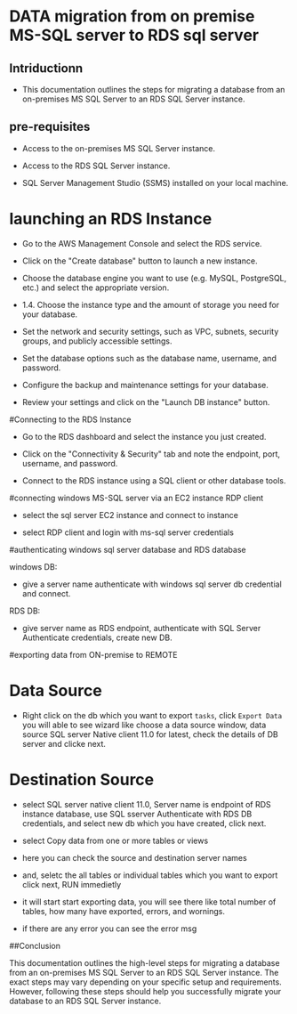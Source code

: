 # DATA migration from on premise MS-SQL server to RDS sql server

## Intriductionn 

  * This documentation outlines the steps for migrating a database from an on-premises MS SQL Server to an RDS SQL Server instance.

## pre-requisites

  * Access to the on-premises MS SQL Server instance.
 
  * Access to the RDS SQL Server instance.
 
  * SQL Server Management Studio (SSMS) installed on your local machine.

# launching an RDS Instance

  * Go to the AWS Management Console and select the RDS service.

  * Click on the "Create database" button to launch a new instance.

  * Choose the database engine you want to use (e.g. MySQL, PostgreSQL, etc.) and select the appropriate version.

  * 1.4. Choose the instance type and the amount of storage you need for your database.

  *  Set the network and security settings, such as VPC, subnets, security groups, and publicly accessible settings.

  *  Set the database options such as the database name, username, and password.

  *  Configure the backup and maintenance settings for your database.

  * Review your settings and click on the "Launch DB instance" button.

#Connecting to the RDS Instance

  * Go to the RDS dashboard and select the instance you just created.
  
  * Click on the "Connectivity & Security" tab and note the endpoint, port, username, and password.
  
  * Connect to the RDS instance using a SQL client or other database tools.

#connecting windows MS-SQL server via an EC2 instance RDP client

  * select the sql server EC2 instance and connect to instance
 
  * select RDP client and login with ms-sql server credentials

#authenticating windows sql server database and RDS database 
  
 windows DB:

  * give a server name authenticate with windows sql server db credential and connect.

 RDS DB:
  
  * give server name as RDS endpoint, authenticate with SQL Server Authenticate credentials, create new DB.

#exporting data from ON-premise to REMOTE

 # Data Source

  * Right click on the db which you want to export `tasks`, click `Export Data` you will able to see wizard like choose a data source window, data source SQL server Native client 11.0 for latest, check the details of DB server and clicke next.  
  
 # Destination Source

  * select SQL server native client 11.0, Server name is endpoint of RDS instance database, use SQL sserver Authenticate with RDS DB credentials, and select new db which you have created, click next.
 
  * select Copy data from one or more tables or views
  
  * here you can check the source and destination server names 

  * and, seletc the all tables or individual tables which you want to export click next, RUN immedietly 
  
  * it will start start exporting data, you will see there like total number of tables, how many have exported, errors, and wornings.
  
  * if there are any error you can see the error msg 

##Conclusion

  This documentation outlines the high-level steps for migrating a database from an on-premises MS SQL Server to an RDS SQL Server instance. The exact steps may vary depending on your specific setup and requirements. However, following these steps should help you successfully migrate your database to an RDS SQL Server instance.





